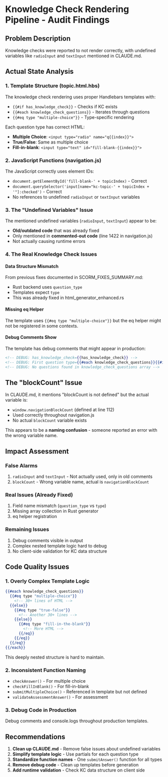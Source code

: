 # Knowledge Check Rendering Pipeline - Audit Findings

## Problem Description
Knowledge checks were reported to not render correctly, with undefined variables like `radioInput` and `textInput` mentioned in CLAUDE.md.

## Actual State Analysis

### 1. Template Structure (topic.html.hbs)
The knowledge check rendering uses proper Handlebars templates with:
- `{{#if has_knowledge_check}}` - Checks if KC exists
- `{{#each knowledge_check_questions}}` - Iterates through questions
- `{{#eq type "multiple-choice"}}` - Type-specific rendering

Each question type has correct HTML:
- **Multiple Choice**: `<input type="radio" name="q{{index}}">`
- **True/False**: Same as multiple choice
- **Fill-in-blank**: `<input type="text" id="fill-blank-{{index}}">`

### 2. JavaScript Functions (navigation.js)
The JavaScript correctly uses element IDs:
- `document.getElementById('fill-blank-' + topicIndex)` - Correct
- `document.querySelector('input[name="kc-topic-' + topicIndex + '"]:checked')` - Correct
- No references to undefined `radioInput` or `textInput` variables

### 3. The "Undefined Variables" Issue
The mentioned undefined variables (`radioInput`, `textInput`) appear to be:
- **Old/outdated code** that was already fixed
- Only mentioned in **commented-out code** (line 1422 in navigation.js)
- Not actually causing runtime errors

### 4. The Real Knowledge Check Issues

#### Data Structure Mismatch
From previous fixes documented in SCORM_FIXES_SUMMARY.md:
- Rust backend uses `question_type` 
- Templates expect `type`
- This was already fixed in html_generator_enhanced.rs

#### Missing eq Helper
The template uses `{{#eq type "multiple-choice"}}` but the eq helper might not be registered in some contexts.

#### Debug Comments Show
The template has debug comments that might appear in production:
```handlebars
<!-- DEBUG: has_knowledge_check={{has_knowledge_check}} -->
<!-- DEBUG: First question type={{#each knowledge_check_questions}}{{#if @first}}{{type}}{{/if}}{{/each}} -->
<!-- DEBUG: No questions found in knowledge_check_questions array -->
```

## The "blockCount" Issue
In CLAUDE.md, it mentions "blockCount is not defined" but the actual variable is:
- `window.navigationBlockCount` (defined at line 112)
- Used correctly throughout navigation.js
- No actual `blockCount` variable exists

This appears to be a **naming confusion** - someone reported an error with the wrong variable name.

## Impact Assessment

### False Alarms
1. `radioInput` and `textInput` - Not actually used, only in old comments
2. `blockCount` - Wrong variable name, actual is `navigationBlockCount`

### Real Issues (Already Fixed)
1. Field name mismatch (`question_type` vs `type`)
2. Missing array collection in Rust generator
3. eq helper registration

### Remaining Issues
1. Debug comments visible in output
2. Complex nested template logic hard to debug
3. No client-side validation for KC data structure

## Code Quality Issues

### 1. Overly Complex Template Logic
```handlebars
{{#each knowledge_check_questions}}
  {{#eq type "multiple-choice"}}
    <!-- 30+ lines of HTML -->
  {{else}}
    {{#eq type "true-false"}}
      <!-- Another 30+ lines -->
    {{else}}
      {{#eq type "fill-in-the-blank"}}
        <!-- More HTML -->
      {{/eq}}
    {{/eq}}
  {{/eq}}
{{/each}}
```
This deeply nested structure is hard to maintain.

### 2. Inconsistent Function Naming
- `checkAnswer()` - For multiple choice
- `checkFillInBlank()` - For fill-in-blank
- `submitMultipleChoice()` - Referenced in template but not defined
- `validateAssessmentAnswer()` - For assessment

### 3. Debug Code in Production
Debug comments and console.logs throughout production templates.

## Recommendations

1. **Clean up CLAUDE.md** - Remove false issues about undefined variables
2. **Simplify template logic** - Use partials for each question type
3. **Standardize function names** - One `submitAnswer()` function for all types
4. **Remove debug code** - Clean up templates before generation
5. **Add runtime validation** - Check KC data structure on client side